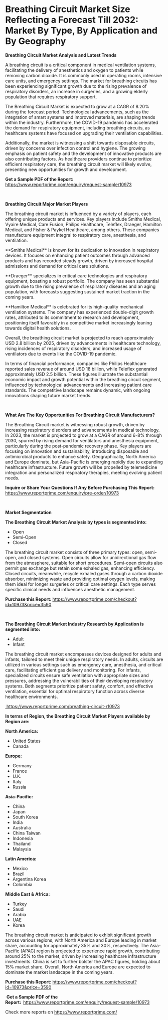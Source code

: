 <p><h1>Breathing Circuit Market Size Reflecting a Forecast Till 2032: Market By Type, By Application and By Geography</h1></p><p><strong>Breathing Circuit Market Analysis and Latest Trends</strong></p>
<p><p>A breathing circuit is a critical component in medical ventilation systems, facilitating the delivery of anesthetics and oxygen to patients while removing carbon dioxide. It is commonly used in operating rooms, intensive care units, and emergency settings. The market for breathing circuits has been experiencing significant growth due to the rising prevalence of respiratory disorders, an increase in surgeries, and a growing elderly population that requires respiratory support.</p><p>The Breathing Circuit Market is expected to grow at a CAGR of 8.20% during the forecast period. Technological advancements, such as the integration of smart systems and improved materials, are shaping trends within the industry. Furthermore, the COVID-19 pandemic has accelerated the demand for respiratory equipment, including breathing circuits, as healthcare systems have focused on upgrading their ventilation capabilities.</p><p>Additionally, the market is witnessing a shift towards disposable circuits, driven by concerns over infection control and hygiene. The growing emphasis on patient safety and the development of innovative products are also contributing factors. As healthcare providers continue to prioritize efficient respiratory care, the breathing circuit market will likely evolve, presenting new opportunities for growth and development.</p></p>
<p><strong>Get a Sample PDF of the Report:&nbsp;</strong> <a href="https://www.reportprime.com/enquiry/request-sample/10973?utm_campaign=3517&utm_medium=2&utm_source=Github&utm_content=ia&utm_term=20032025&utm_id=breathing-circuit">https://www.reportprime.com/enquiry/request-sample/10973</a></p>
<p>&nbsp;</p>
<p><strong>Breathing Circuit Major Market Players</strong></p>
<p><p>The breathing circuit market is influenced by a variety of players, each offering unique products and services. Key players include Smiths Medical, Vyaire Medical, Care Fusion, Philips Healthcare, Teleflex, Draeger, Hamilton Medical, and Fisher & Paykel Healthcare, among others. These companies manufacture equipment integral to respiratory care, anesthesia, and ventilation.</p><p>**Smiths Medical** is known for its dedication to innovation in respiratory devices. It focuses on enhancing patient outcomes through advanced products and has recorded steady growth, driven by increased hospital admissions and demand for critical care solutions.</p><p>**Draeger** specializes in critical care technologies and respiratory equipment, boasting a robust portfolio. The company has seen substantial growth due to the rising prevalence of respiratory diseases and an aging population, with forecasts suggesting sustained market traction in the coming years.</p><p>**Hamilton Medical** is celebrated for its high-quality mechanical ventilation systems. The company has experienced double-digit growth rates, attributed to its commitment to research and development, positioning itself favorably in a competitive market increasingly leaning towards digital health solutions.</p><p>Overall, the breathing circuit market is projected to reach approximately USD 2.8 billion by 2025, driven by advancements in healthcare technology, rising incidences of respiratory disorders, and increased usage of ventilators due to events like the COVID-19 pandemic.</p><p>In terms of financial performance, companies like Philips Healthcare reported sales revenue of around USD 18 billion, while Teleflex generated approximately USD 2.5 billion. These figures illustrate the substantial economic impact and growth potential within the breathing circuit segment, influenced by technological advancements and increasing patient care standards. The competitive landscape remains dynamic, with ongoing innovations shaping future market trends.</p></p>
<p>&nbsp;</p>
<p><strong>What Are The Key Opportunities For Breathing Circuit Manufacturers?</strong></p>
<p><p>The Breathing Circuit market is witnessing robust growth, driven by increasing respiratory disorders and advancements in medical technology. In 2023, the market is projected to grow at a CAGR of around 6-8% through 2030, spurred by rising demand for ventilators and anesthesia equipment, particularly during the post-pandemic recovery phase. Key players are focusing on innovation and sustainability, introducing disposable and antimicrobial products to enhance safety. Geographically, North America and Europe dominate, but Asia-Pacific is emerging rapidly due to expanding healthcare infrastructure. Future growth will be propelled by telemedicine integration and personalized respiratory therapies, meeting evolving patient needs.</p></p>
<p><strong>Inquire or Share Your Questions If Any Before Purchasing This Report:</strong> <a href="https://www.reportprime.com/enquiry/pre-order/10973?utm_campaign=3517&utm_medium=2&utm_source=Github&utm_content=ia&utm_term=20032025&utm_id=breathing-circuit">https://www.reportprime.com/enquiry/pre-order/10973</a></p>
<p>&nbsp;</p>
<p><strong>Market Segmentation</strong></p>
<p><strong>The Breathing Circuit Market Analysis by types is segmented into:</strong></p>
<p><ul><li>Open</li><li>Semi-Open</li><li>Closed</li></ul></p>
<p><p>The breathing circuit market consists of three primary types: open, semi-open, and closed systems. Open circuits allow for unidirectional gas flow from the atmosphere, suitable for short procedures. Semi-open circuits also permit gas exchange but retain some exhaled gas, enhancing efficiency. Closed circuits, meanwhile, recycle exhaled gases through a carbon dioxide absorber, minimizing waste and providing optimal oxygen levels, making them ideal for longer surgeries or critical care settings. Each type serves specific clinical needs and influences anesthetic management.</p></p>
<p><strong>Purchase this Report:&nbsp;</strong><a href="https://www.reportprime.com/checkout?id=10973&price=3590&utm_campaign=3517&utm_medium=2&utm_source=Github&utm_content=ia&utm_term=20032025&utm_id=breathing-circuit">https://www.reportprime.com/checkout?id=10973&price=3590</a></p>
<p>&nbsp;</p>
<p><strong>The Breathing Circuit Market Industry Research by Application is segmented into:</strong></p>
<p><ul><li>Adult</li><li>Infant</li></ul></p>
<p><p>The breathing circuit market encompasses devices designed for adults and infants, tailored to meet their unique respiratory needs. In adults, circuits are utilized in various settings such as emergency care, anesthesia, and critical care, facilitating efficient gas delivery and monitoring. For infants, specialized circuits ensure safe ventilation with appropriate sizes and pressures, addressing the vulnerabilities of their developing respiratory systems. Both segments prioritize patient safety, comfort, and effective ventilation, essential for optimal respiratory function across diverse healthcare environments.</p></p>
<p><a href="https://www.reportprime.com/breathing-circuit-r10973?utm_campaign=3517&utm_medium=2&utm_source=Github&utm_content=ia&utm_term=20032025&utm_id=breathing-circuit">&nbsp;https://www.reportprime.com/breathing-circuit-r10973</a></p>
<p><strong>In terms of Region, the Breathing Circuit Market Players available by Region are:</strong></p>
<p>
    <p> <strong> North America: </strong>
        <ul>
            <li>United States</li>
            <li>Canada</li>
        </ul>
        </p> 
    <p> <strong> Europe: </strong>
        <ul>
            <li>Germany</li>
            <li>France</li>
            <li>U.K.</li>
            <li>Italy</li>
            <li>Russia</li>
        </ul>
        </p> 
    <p> <strong> Asia-Pacific: </strong>
        <ul>
            <li>China</li>
            <li>Japan</li>
            <li>South Korea</li>
            <li>India</li>
            <li>Australia</li>
            <li>China Taiwan</li>
            <li>Indonesia</li>
            <li>Thailand</li>
            <li>Malaysia</li>
        </ul>
        </p> 
    <p> <strong> Latin America: </strong>
        <ul>
            <li>Mexico</li>
            <li>Brazil</li>
            <li>Argentina Korea</li>
            <li>Colombia</li>
        </ul>
        </p> 
    <p> <strong> Middle East & Africa: </strong>
        <ul>
            <li>Turkey</li>
            <li>Saudi</li>
            <li>Arabia</li>
            <li>UAE</li>
            <li>Korea</li>
        </ul>
    </p>
    </p>
<p><p>The breathing circuit market is anticipated to exhibit significant growth across various regions, with North America and Europe leading in market share, accounting for approximately 35% and 30%, respectively. The Asia-Pacific (APAC) region is projected to experience rapid growth, contributing around 25% to the market, driven by increasing healthcare infrastructure investments. China is set to further bolster the APAC figures, holding about 15% market share. Overall, North America and Europe are expected to dominate the market landscape in the coming years.</p></p>
<p><strong>Purchase this Report: </strong><a href="https://www.reportprime.com/checkout?id=10973&price=3590&utm_campaign=3517&utm_medium=2&utm_source=Github&utm_content=ia&utm_term=20032025&utm_id=breathing-circuit">https://www.reportprime.com/checkout?id=10973&price=3590</a></p>
<p>&nbsp;<strong>Get a Sample PDF of the Report:&nbsp;&nbsp;</strong><a href="https://www.reportprime.com/enquiry/request-sample/10973?utm_campaign=3517&utm_medium=2&utm_source=Github&utm_content=ia&utm_term=20032025&utm_id=breathing-circuit">https://www.reportprime.com/enquiry/request-sample/10973</a></p>
<p><strong></strong></p>
<p>Check more reports on <a href="https://www.reportprime.com/?utm_campaign=3517&utm_medium=2&utm_source=Github&utm_content=ia&utm_term=20032025&utm_id=breathing-circuit">https://www.reportprime.com/</a></p>